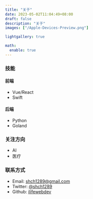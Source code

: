 ```yaml
---
title: "关于"
date: 2023-05-02T11:04:49+08:00
draft: false
description: "关于"
images: ["/Apple-Devices-Preview.png"]

lightgallery: true

math:
  enable: true
---
```


### 技能

#### 前端

- Vue/React
- Swift

#### 后端

- Python
- Goland

### 关注方向

- AI
- 医疗

### 联系方式

- Email: shch1289@gmail.com
- Twitter: [@shch1289](https://twitter.com/shch1289)
- Github: [ilifewebdev](https://github.com/ilifewebdev)

